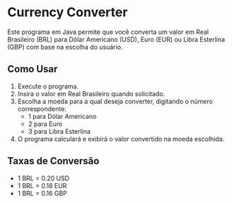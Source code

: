 # Currency Converter

Este programa em Java permite que você converta um valor em Real Brasileiro (BRL) para Dólar Americano (USD), Euro (EUR) ou Libra Esterlina (GBP) com base na escolha do usuário.

## Como Usar

1. Execute o programa.
2. Insira o valor em Real Brasileiro quando solicitado.
3. Escolha a moeda para a qual deseja converter, digitando o número correspondente:
   * 1 para Dólar Americano
   * 2 para Euro
   * 3 para Libra Esterlina
4. O programa calculará e exibirá o valor convertido na moeda escolhida.

## Taxas de Conversão

* 1 BRL = 0.20 USD
* 1 BRL = 0.18 EUR
* 1 BRL = 0.16 GBP


